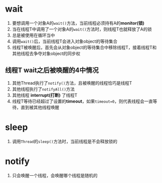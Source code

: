 # wait
1. 要想调用一个对象A的`wait()`方法，当前线程必须持有A的**monitor(锁)**
2. 当在线程T中调用了一个对象A的`wait()`方法时，则线程T也就释放了A的锁
3. 总是被使用在循环当中
4. 调用`wait()`后，当前线程T会进入对象object的等待集合
5. 线程T被唤醒后，首先会从对象object的等待集合中移除线程T，接着线程T和其他线程去争夺对象object的同步权

## 线程T wait之后被唤醒的4中情况
1. 其他Thread执行了`notify()`方法，且被唤醒的线程恰巧是线程T
2. 其他线程执行了`notifyAll()`方法
3. 其他线程 **interrupt(打断)** 了线程T
4. 线程T等待已经超过了设置的**timeout**，如果`timeout=0`，则代表线程会一直等待，直到被其他线程唤醒


# sleep
1. 调用`Thread`的`sleep()`方法时，当前线程是不会释放锁的

# notify
1. 只会唤醒一个线程，会唤醒哪个线程是随机的